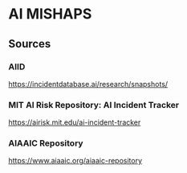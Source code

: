 # AI MISHAPS

## Sources

### AIID

https://incidentdatabase.ai/research/snapshots/

### MIT AI Risk Repository: AI Incident Tracker

https://airisk.mit.edu/ai-incident-tracker

### AIAAIC Repository

https://www.aiaaic.org/aiaaic-repository